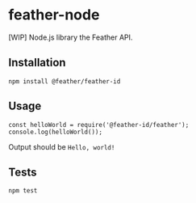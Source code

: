 # feather-node

[WIP] Node.js library the Feather API.

## Installation

`npm install @feather/feather-id`

## Usage

```
const helloWorld = require('@feather-id/feather');
console.log(helloWorld());
```

Output should be `Hello, world!`

## Tests

`npm test`
